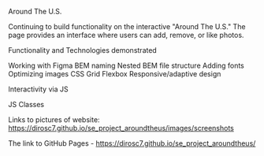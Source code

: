 Around The U.S.

Continuing to build functionality on the interactive "Around The U.S." The page provides an interface where users can add, remove, or like photos.

Functionality and Technologies demonstrated

Working with Figma BEM naming Nested BEM file structure Adding fonts Optimizing images CSS Grid Flexbox Responsive/adaptive design

Interactivity via JS

JS Classes

Links to pictures of website:
https://dirosc7.github.io/se_project_aroundtheus/images/screenshots


The link to GitHub Pages - https://dirosc7.github.io/se_project_aroundtheus/
